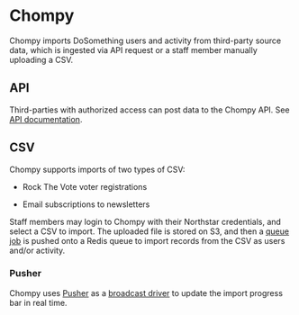 # Chompy

Chompy imports DoSomething users and activity from third-party source data, which is ingested via API request or a staff member manually uploading a CSV.

## API

Third-parties with authorized access can post data to the Chompy API. See [API documentation](https://github.com/DoSomething/chompy/tree/master/docs/endpoints).

## CSV

Chompy supports imports of two types of CSV:

* Rock The Vote voter registrations

* Email subscriptions to newsletters

Staff members may login to Chompy with their Northstar credentials, and select a CSV to import. The uploaded file is stored on S3, and then a [queue job](https://laravel.com/docs/5.6/queues) is pushed onto a Redis queue to import records from the CSV as users and/or activity.

### Pusher

Chompy uses [Pusher](https://pusher.com/) as a [broadcast driver](https://laravel.com/docs/5.6/broadcasting) to update the import progress bar in real time.
